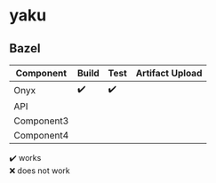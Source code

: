 # yaku

## Bazel

| Component  | Build | Test | Artifact Upload |
|------------|-------|------|-----------------|
| Onyx       | ✔️    | ✔️   |                 |
| API        |       |      |                 |
| Component3 |       |      |                 |
| Component4 |       |      |                 |

✔️ works  
❌ does not work
